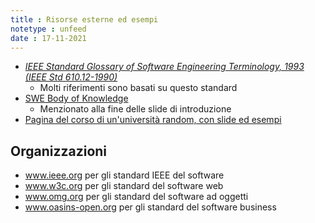 ```yaml
---
title : Risorse esterne ed esempi
notetype : unfeed
date : 17-11-2021
---
```


* [*IEEE Standard Glossary of Software Engineering Terminology, 1993 (IEEE Std 610.12-1990)*](http://www.informatik.htw-dresden.de/~hauptman/SEI/IEEE_Standard_Glossary_of_Software_Engineering_Terminology%20.pdf)
  + Molti riferimenti sono basati su questo standard
* [SWE Body of Knowledge](https://cs.fit.edu/~kgallagher/Schtick/Serious/SWEBOKv3.pdf)
  + Menzionato alla fine delle slide di introduzione
* [Pagina del corso di un'università random, con slide ed esempi](http://www.dcs.glasgow.ac.uk/~simon/teaching/MechEngSE3/)


## Organizzazioni
* www.ieee.org per gli standard IEEE del software
* www.w3c.org per gli standard del software web
* www.omg.org per gli standard del software ad oggetti
* www.oasins-open.org per gli standard del software business
